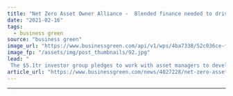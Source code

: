 ```yaml
---
title: "Net Zero Asset Owner Alliance -  Blended finance needed to drive climate investment"
date: "2021-02-16"
tags: 
  - business green
source: "business green"
image_url: "https://www.businessgreen.com/api/v1/wps/4ba7338/52c036ce-f7f2-4145-889f-1b2ef92fdc3c/6/city-skyline-185x114.jpg"
image_fp: "/assets/img/post_thumbnails/92.jpg"
lead: "
 The $5.1tr investor group pledges to work with asset managers to develop blended finance vehicles that can help spread the risks of investing in nascent green technologies ..."
article_url: "https://www.businessgreen.com/news/4027228/net-zero-asset-owner-alliance-blended-finance-drive-climate-investment"
---
```


---
